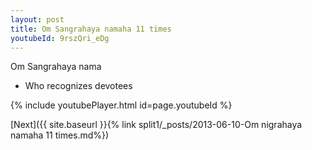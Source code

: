 ```yaml
---
layout: post
title: Om Sangrahaya namaha 11 times
youtubeId: 9rszQri_eDg
---
```

 
 
Om Sangrahaya nama 
 
 -  Who recognizes devotees 
 
  
 
  
 
 
 
 
 
 


{% include youtubePlayer.html id=page.youtubeId %}
 
[Next]({{ site.baseurl }}{% link  split1/_posts/2013-06-10-Om nigrahaya namaha 11 times.md%})
 
